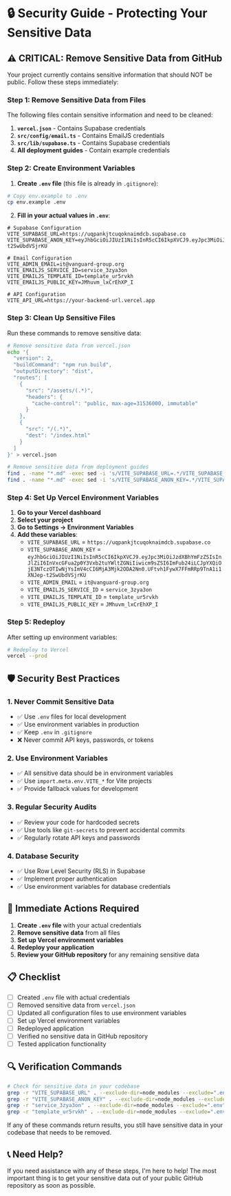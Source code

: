 # 🔒 Security Guide - Protecting Your Sensitive Data

## ⚠️ **CRITICAL: Remove Sensitive Data from GitHub**

Your project currently contains sensitive information that should NOT be public. Follow these steps immediately:

### **Step 1: Remove Sensitive Data from Files**

The following files contain sensitive information and need to be cleaned:

1. **`vercel.json`** - Contains Supabase credentials
2. **`src/config/email.ts`** - Contains EmailJS credentials
3. **`src/lib/supabase.ts`** - Contains Supabase credentials
4. **All deployment guides** - Contain example credentials

### **Step 2: Create Environment Variables**

1. **Create `.env` file** (this file is already in `.gitignore`):
```bash
# Copy env.example to .env
cp env.example .env
```

2. **Fill in your actual values in `.env`**:
```env
# Supabase Configuration
VITE_SUPABASE_URL=https://uqpankjtcuqoknaimdcb.supabase.co
VITE_SUPABASE_ANON_KEY=eyJhbGciOiJIUzI1NiIsInR5cCI6IkpXVCJ9.eyJpc3MiOiJzdXBhYmFzZSIsInJlZiI6InVxcGFua2p0Y3Vxb2tuYWltZGNiIiwicm9sZSI6ImFub24iLCJpYXQiOjE3NTczOTIwNjYsImV4cCI6MjA3Mjk2ODA2Nn0.UFtvh1FywX7FFmRRp9TnA1i1XNJep-t2SwUbdVSjrKU

# Email Configuration
VITE_ADMIN_EMAIL=it@vanguard-group.org
VITE_EMAILJS_SERVICE_ID=service_3zya3on
VITE_EMAILJS_TEMPLATE_ID=template_ur5rvkh
VITE_EMAILJS_PUBLIC_KEY=JMhuvm_lxCrEhXP_I

# API Configuration
VITE_API_URL=https://your-backend-url.vercel.app
```

### **Step 3: Clean Up Sensitive Files**

Run these commands to remove sensitive data:

```bash
# Remove sensitive data from vercel.json
echo '{
  "version": 2,
  "buildCommand": "npm run build",
  "outputDirectory": "dist",
  "routes": [
    {
      "src": "/assets/(.*)",
      "headers": {
        "cache-control": "public, max-age=31536000, immutable"
      }
    },
    {
      "src": "/(.*)",
      "dest": "/index.html"
    }
  ]
}' > vercel.json

# Remove sensitive data from deployment guides
find . -name "*.md" -exec sed -i 's/VITE_SUPABASE_URL=.*/VITE_SUPABASE_URL=your_supabase_url_here/g' {} \;
find . -name "*.md" -exec sed -i 's/VITE_SUPABASE_ANON_KEY=.*/VITE_SUPABASE_ANON_KEY=your_supabase_anon_key_here/g' {} \;
```

### **Step 4: Set Up Vercel Environment Variables**

1. **Go to your Vercel dashboard**
2. **Select your project**
3. **Go to Settings → Environment Variables**
4. **Add these variables**:
   - `VITE_SUPABASE_URL` = `https://uqpankjtcuqoknaimdcb.supabase.co`
   - `VITE_SUPABASE_ANON_KEY` = `eyJhbGciOiJIUzI1NiIsInR5cCI6IkpXVCJ9.eyJpc3MiOiJzdXBhYmFzZSIsInJlZiI6InVxcGFua2p0Y3Vxb2tuYWltZGNiIiwicm9sZSI6ImFub24iLCJpYXQiOjE3NTczOTIwNjYsImV4cCI6MjA3Mjk2ODA2Nn0.UFtvh1FywX7FFmRRp9TnA1i1XNJep-t2SwUbdVSjrKU`
   - `VITE_ADMIN_EMAIL` = `it@vanguard-group.org`
   - `VITE_EMAILJS_SERVICE_ID` = `service_3zya3on`
   - `VITE_EMAILJS_TEMPLATE_ID` = `template_ur5rvkh`
   - `VITE_EMAILJS_PUBLIC_KEY` = `JMhuvm_lxCrEhXP_I`

### **Step 5: Redeploy**

After setting up environment variables:

```bash
# Redeploy to Vercel
vercel --prod
```

## 🛡️ **Security Best Practices**

### **1. Never Commit Sensitive Data**
- ✅ Use `.env` files for local development
- ✅ Use environment variables in production
- ✅ Keep `.env` in `.gitignore`
- ❌ Never commit API keys, passwords, or tokens

### **2. Use Environment Variables**
- ✅ All sensitive data should be in environment variables
- ✅ Use `import.meta.env.VITE_*` for Vite projects
- ✅ Provide fallback values for development

### **3. Regular Security Audits**
- ✅ Review your code for hardcoded secrets
- ✅ Use tools like `git-secrets` to prevent accidental commits
- ✅ Regularly rotate API keys and passwords

### **4. Database Security**
- ✅ Use Row Level Security (RLS) in Supabase
- ✅ Implement proper authentication
- ✅ Use environment variables for database credentials

## 🚨 **Immediate Actions Required**

1. **Create `.env` file** with your actual credentials
2. **Remove sensitive data** from all files
3. **Set up Vercel environment variables**
4. **Redeploy your application**
5. **Review your GitHub repository** for any remaining sensitive data

## 📋 **Checklist**

- [ ] Created `.env` file with actual credentials
- [ ] Removed sensitive data from `vercel.json`
- [ ] Updated all configuration files to use environment variables
- [ ] Set up Vercel environment variables
- [ ] Redeployed application
- [ ] Verified no sensitive data in GitHub repository
- [ ] Tested application functionality

## 🔍 **Verification Commands**

```bash
# Check for sensitive data in your codebase
grep -r "VITE_SUPABASE_URL" . --exclude-dir=node_modules --exclude=".env"
grep -r "VITE_SUPABASE_ANON_KEY" . --exclude-dir=node_modules --exclude=".env"
grep -r "service_3zya3on" . --exclude-dir=node_modules --exclude=".env"
grep -r "template_ur5rvkh" . --exclude-dir=node_modules --exclude=".env"
```

If any of these commands return results, you still have sensitive data in your codebase that needs to be removed.

## 📞 **Need Help?**

If you need assistance with any of these steps, I'm here to help! The most important thing is to get your sensitive data out of your public GitHub repository as soon as possible.
